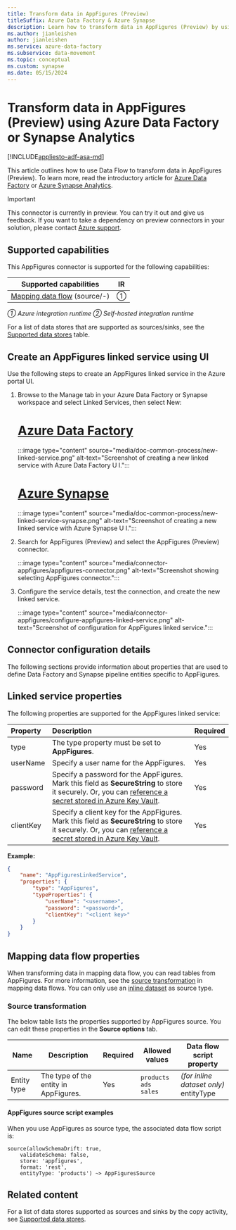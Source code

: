 ```yaml
---
title: Transform data in AppFigures (Preview)
titleSuffix: Azure Data Factory & Azure Synapse
description: Learn how to transform data in AppFigures (Preview) by using Data Factory or Azure Synapse Analytics.
ms.author: jianleishen
author: jianleishen
ms.service: azure-data-factory
ms.subservice: data-movement
ms.topic: conceptual
ms.custom: synapse
ms.date: 05/15/2024
---
```


#  Transform data in AppFigures (Preview) using Azure Data Factory or Synapse Analytics

[!INCLUDE[appliesto-adf-asa-md](includes/appliesto-adf-asa-md.md)]

This article outlines how to use Data Flow to transform data in AppFigures (Preview). To learn more, read the introductory article for [Azure Data Factory](introduction.md) or [Azure Synapse Analytics](../synapse-analytics/overview-what-is.md).

> [!IMPORTANT]
> This connector is currently in preview. You can try it out and give us feedback. If you want to take a dependency on preview connectors in your solution, please contact [Azure support](https://azure.microsoft.com/support/).

## Supported capabilities

This AppFigures connector is supported for the following capabilities:

| Supported capabilities|IR |
|---------| --------|
|[Mapping data flow](concepts-data-flow-overview.md) (source/-)|&#9312; |

*&#9312; Azure integration runtime &#9313; Self-hosted integration runtime*

For a list of data stores that are supported as sources/sinks, see the [Supported data stores](connector-overview.md#supported-data-stores) table.

## Create an AppFigures linked service using UI

Use the following steps to create an AppFigures linked service in the Azure portal UI.

1. Browse to the Manage tab in your Azure Data Factory or Synapse workspace and select Linked Services, then select New:

    # [Azure Data Factory](#tab/data-factory)

    :::image type="content" source="media/doc-common-process/new-linked-service.png" alt-text="Screenshot of creating a new linked service with Azure Data Factory U I.":::

    # [Azure Synapse](#tab/synapse-analytics)

    :::image type="content" source="media/doc-common-process/new-linked-service-synapse.png" alt-text="Screenshot of creating a new linked service with Azure Synapse U I.":::

2. Search for AppFigures (Preview) and select the AppFigures (Preview) connector.

    :::image type="content" source="media/connector-appfigures/appfigures-connector.png" alt-text="Screenshot showing selecting AppFigures connector.":::

3. Configure the service details, test the connection, and create the new linked service.

    :::image type="content" source="media/connector-appfigures/configure-appfigures-linked-service.png" alt-text="Screenshot of configuration for AppFigures linked service.":::

## Connector configuration details

The following sections provide information about properties that are used to define Data Factory and Synapse pipeline entities specific to AppFigures.

## Linked service properties

The following properties are supported for the AppFigures linked service:

| Property | Description | Required |
|:--- |:--- |:--- |
| type | The type property must be set to **AppFigures**. |Yes |
| userName | Specify a user name for the AppFigures. |Yes |
| password | Specify a password for the AppFigures. Mark this field as **SecureString** to store it securely. Or, you can [reference a secret stored in Azure Key Vault](store-credentials-in-key-vault.md). |Yes |
| clientKey | Specify a client key for the AppFigures. Mark this field as **SecureString** to store it securely. Or, you can [reference a secret stored in Azure Key Vault](store-credentials-in-key-vault.md). |Yes |

**Example:**

```json
{
    "name": "AppFiguresLinkedService",
    "properties": {
        "type": "AppFigures",
        "typeProperties": {
            "userName": "<username>",
            "password": "<password>",
            "clientKey": "<client key>"
        }
    }
}
```

## Mapping data flow properties

When transforming data in mapping data flow, you can read tables from AppFigures. For more information, see the [source transformation](data-flow-source.md) in mapping data flows. You can only use an [inline dataset](data-flow-source.md#inline-datasets) as source type.

### Source transformation

The below table lists the properties supported by AppFigures source. You can edit these properties in the **Source options** tab.

| Name | Description | Required | Allowed values | Data flow script property |
| ---- | ----------- | -------- | -------------- | ---------------- |
| Entity type | The type of the entity in AppFigures. | Yes  | `products`<br>`ads`<br>`sales` | *(for inline dataset only)*<br>entityType |


#### AppFigures source script examples 

When you use AppFigures as source type, the associated data flow script is:

```
source(allowSchemaDrift: true,
	validateSchema: false,
	store: 'appfigures',
	format: 'rest',
	entityType: 'products') ~> AppFiguresSource
```

## Related content

For a list of data stores supported as sources and sinks by the copy activity, see [Supported data stores](copy-activity-overview.md#supported-data-stores-and-formats).
